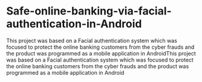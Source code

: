 # Safe-online-banking-via-facial-authentication-in-Android
This project was based on a Facial authentication system which was focused to protect the online banking customers from the cyber frauds and the product was programmed as a mobile application in AndroidThis project was based on a Facial authentication system which was focused to protect the online banking customers from the cyber frauds and the product was programmed as a mobile application in Android
